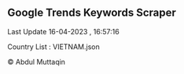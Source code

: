 

## Google Trends Keywords Scraper 
 
Last Update 16-04-2023 , 16:57:16

Country List :
VIETNAM.json



© Abdul Muttaqin 
